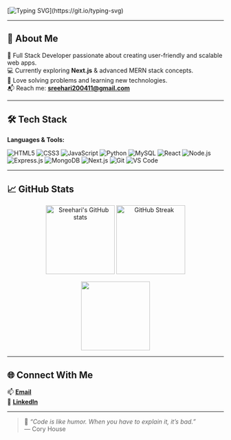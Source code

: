 <!-- Typing SVG -->
[![Typing SVG](https://readme-typing-svg.herokuapp.com?font=Fira+Code&size=30&duration=3000&pause=500&color=00F7FF&center=true&vCenter=true&width=800&lines=Hi+%F0%9F%91%8B+I'm+Sreehari+S;Full+Stack+Developer;Tech+Enthusiast+%7C+Lifelong+Learner;Building+cool+things+on+the+web!)](https://git.io/typing-svg)

---

## 💫 About Me
🌟 Full Stack Developer passionate about creating user-friendly and scalable web apps.  
💻 Currently exploring **Next.js** & advanced MERN stack concepts.  
🚀 Love solving problems and learning new technologies.  
📬 Reach me: **[sreehari200411@gmail.com](mailto:sreehari200411@gmail.com)**  

---

## 🛠️ Tech Stack

**Languages & Tools:**

![HTML5](https://img.shields.io/badge/-HTML5-E34F26?logo=html5&logoColor=white)
![CSS3](https://img.shields.io/badge/-CSS3-1572B6?logo=css3&logoColor=white)
![JavaScript](https://img.shields.io/badge/-JavaScript-F7DF1E?logo=javascript&logoColor=black)
![Python](https://img.shields.io/badge/-Python-3776AB?logo=python&logoColor=white)
![MySQL](https://img.shields.io/badge/-MySQL-4479A1?logo=mysql&logoColor=white)
![React](https://img.shields.io/badge/-React-61DAFB?logo=react&logoColor=black)
![Node.js](https://img.shields.io/badge/-Node.js-339933?logo=node.js&logoColor=white)
![Express.js](https://img.shields.io/badge/-Express.js-000000?logo=express&logoColor=white)
![MongoDB](https://img.shields.io/badge/-MongoDB-47A248?logo=mongodb&logoColor=white)
![Next.js](https://img.shields.io/badge/-Next.js-000000?logo=next.js&logoColor=white)
![Git](https://img.shields.io/badge/-Git-F05032?logo=git&logoColor=white)
![VS Code](https://img.shields.io/badge/-VS%20Code-007ACC?logo=visual-studio-code&logoColor=white)

---

## 📈 GitHub Stats

<p align="center">
  <img src="https://github-readme-stats.vercel.app/api?username=MrSreehari-S&show_icons=true&theme=tokyonight" alt="Sreehari's GitHub stats" height="160" />
  <img src="https://github-readme-streak-stats.herokuapp.com/?user=YourUserName&theme=tokyonight" alt="GitHub Streak" height="160" />
</p>

<p align="center">
  <img src="https://github-readme-stats.vercel.app/api/top-langs/?username=YourUserName&layout=compact&theme=tokyonight" height="160" />
</p>

---

## 🌐 Connect With Me
📫 **[Email](mailto:sreehari200411@gmail.com)**  
💼 **[LinkedIn](https://www.linkedin.com/in/mrsreehari?utm_source=share&utm_campaign=share_via&utm_content=profile&utm_medium=android_app)**  

---

> 💖 _“Code is like humor. When you have to explain it, it’s bad.”_  
> — Cory House
